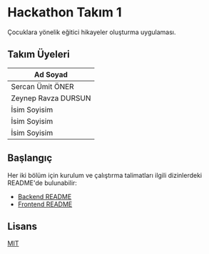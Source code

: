 # Hackathon Takım 1

Çocuklara yönelik eğitici hikayeler oluşturma uygulaması.

## Takım Üyeleri

| Ad Soyad             |
| ----------------     |
| Sercan Ümit ÖNER     |
| Zeynep Ravza DURSUN  |
| İsim Soyisim         |
| İsim Soyisim         |
| İsim Soyisim         |

## Başlangıç

Her iki bölüm için kurulum ve çalıştırma talimatları ilgili dizinlerdeki README'de bulunabilir:

- [Backend README](backend/README.md)
- [Frontend README](frontend/README.md)

## Lisans

[MIT](LICENSE)
